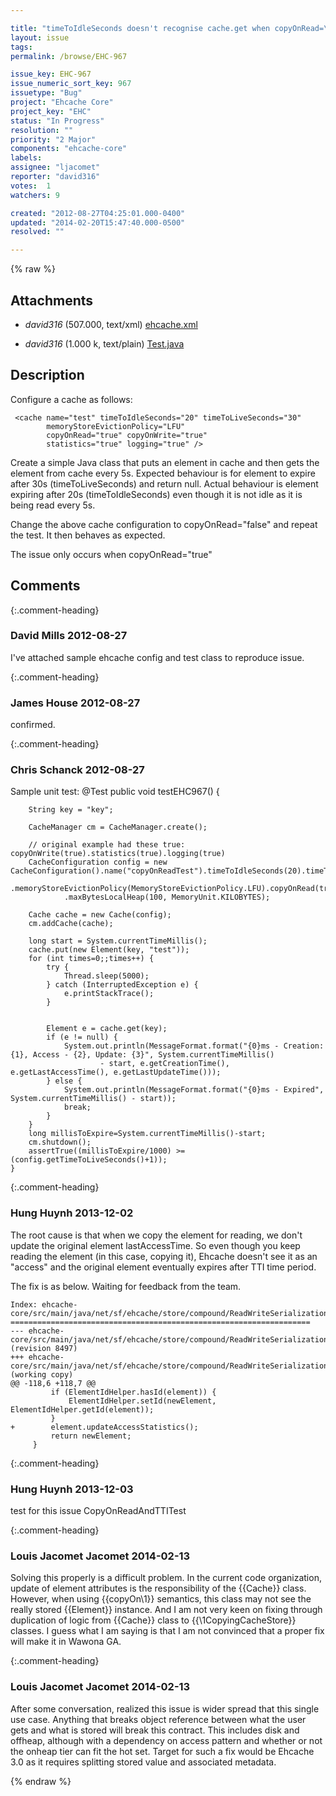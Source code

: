 ```yaml
---

title: "timeToIdleSeconds doesn't recognise cache.get when copyOnRead=\"true\""
layout: issue
tags: 
permalink: /browse/EHC-967

issue_key: EHC-967
issue_numeric_sort_key: 967
issuetype: "Bug"
project: "Ehcache Core"
project_key: "EHC"
status: "In Progress"
resolution: ""
priority: "2 Major"
components: "ehcache-core"
labels: 
assignee: "ljacomet"
reporter: "david316"
votes:  1
watchers: 9

created: "2012-08-27T04:25:01.000-0400"
updated: "2014-02-20T15:47:40.000-0500"
resolved: ""

---
```




{% raw %}


## Attachments
  
* <em>david316</em> (507.000, text/xml) [ehcache.xml](/attachments/EHC/EHC-967/ehcache.xml)
  
* <em>david316</em> (1.000 k, text/plain) [Test.java](/attachments/EHC/EHC-967/Test.java)
  



## Description

<div markdown="1" class="description">

Configure a cache as follows:

     <cache name="test" timeToIdleSeconds="20" timeToLiveSeconds="30" 
            memoryStoreEvictionPolicy="LFU" 
            copyOnRead="true" copyOnWrite="true" 
            statistics="true" logging="true" />

Create a simple Java class that puts an element in cache and then gets the element from cache every 5s. Expected behaviour is for element to expire after 30s (timeToLiveSeconds) and return null. Actual behaviour is element expiring after 20s (timeToIdleSeconds) even though it is not idle as it is being read every 5s.

Change the above cache configuration to copyOnRead="false" and repeat the test. It then behaves as expected.

The issue only occurs when copyOnRead="true" 

</div>

## Comments


{:.comment-heading}
### **David Mills** <span class="date">2012-08-27</span>

<div markdown="1" class="comment">

I've attached sample ehcache config and test class to reproduce issue.

</div>


{:.comment-heading}
### **James House** <span class="date">2012-08-27</span>

<div markdown="1" class="comment">

confirmed.

</div>


{:.comment-heading}
### **Chris Schanck** <span class="date">2012-08-27</span>

<div markdown="1" class="comment">

Sample unit test:
 @Test
    public void testEHC967() {

        String key = "key";

        CacheManager cm = CacheManager.create();

        // original example had these true: copyOnWrite(true).statistics(true).logging(true)
        CacheConfiguration config = new CacheConfiguration().name("copyOnReadTest").timeToIdleSeconds(20).timeToLiveSeconds(30)
                .memoryStoreEvictionPolicy(MemoryStoreEvictionPolicy.LFU).copyOnRead(true)
                .maxBytesLocalHeap(100, MemoryUnit.KILOBYTES);

        Cache cache = new Cache(config);
        cm.addCache(cache);

        long start = System.currentTimeMillis();
        cache.put(new Element(key, "test"));
        for (int times=0;;times++) {
            try {
                Thread.sleep(5000);
            } catch (InterruptedException e) {
                e.printStackTrace();
            }


            Element e = cache.get(key);
            if (e != null) {
                System.out.println(MessageFormat.format("{0}ms - Creation: {1}, Access - {2}, Update: {3}", System.currentTimeMillis()
                        - start, e.getCreationTime(), e.getLastAccessTime(), e.getLastUpdateTime()));
            } else {
                System.out.println(MessageFormat.format("{0}ms - Expired", System.currentTimeMillis() - start));
                break;
            }
        }
        long millisToExpire=System.currentTimeMillis()-start;
        cm.shutdown();
        assertTrue((millisToExpire/1000) >= (config.getTimeToLiveSeconds()+1));
    }


</div>


{:.comment-heading}
### **Hung Huynh** <span class="date">2013-12-02</span>

<div markdown="1" class="comment">

The root cause is that when we copy the element for reading, we don't update the original element lastAccessTime. So even though you keep reading the element (in this case, copying it), Ehcache doesn't see it as an "access" and the original element eventually expires after TTI time period.

The fix is as below. Waiting for feedback from the team.


```
Index: ehcache-core/src/main/java/net/sf/ehcache/store/compound/ReadWriteSerializationCopyStrategy.java
===================================================================
--- ehcache-core/src/main/java/net/sf/ehcache/store/compound/ReadWriteSerializationCopyStrategy.java    (revision 8497)
+++ ehcache-core/src/main/java/net/sf/ehcache/store/compound/ReadWriteSerializationCopyStrategy.java    (working copy)
@@ -118,6 +118,7 @@
         if (ElementIdHelper.hasId(element)) {
             ElementIdHelper.setId(newElement, ElementIdHelper.getId(element));
         }
+        element.updateAccessStatistics();
         return newElement;
     }
```


</div>


{:.comment-heading}
### **Hung Huynh** <span class="date">2013-12-03</span>

<div markdown="1" class="comment">

test for this issue CopyOnReadAndTTITest

</div>


{:.comment-heading}
### **Louis Jacomet Jacomet** <span class="date">2014-02-13</span>

<div markdown="1" class="comment">

Solving this properly is a difficult problem.
In the current code organization, update of element attributes is the responsibility of the {{Cache}} class. However, when using {{copyOn\1}} semantics, this class may not see the really stored {{Element}} instance.
And I am not very keen on fixing through duplication of logic from {{Cache}} class to {{\1CopyingCacheStore}} classes.
I guess what I am saying is that I am not convinced that a proper fix will make it in Wawona GA.

</div>


{:.comment-heading}
### **Louis Jacomet Jacomet** <span class="date">2014-02-13</span>

<div markdown="1" class="comment">

After some conversation, realized this issue is wider spread that this single use case. Anything that breaks object reference between what the user gets and what is stored will break this contract. This includes disk and offheap, although with a dependency on access pattern and whether or not the onheap tier can fit the hot set.
Target for such a fix would be Ehcache 3.0 as it requires splitting stored value and associated metadata.

</div>



{% endraw %}
